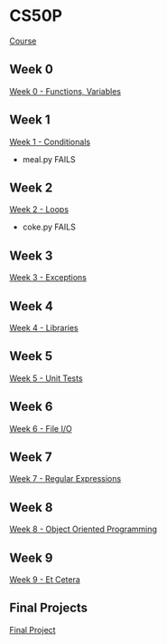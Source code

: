 # CS50P
[Course](https://cs50.harvard.edu/python)

## Week 0
[Week 0 - Functions, Variables](https://github.com/billyfarrell95/cs50p/tree/main/week0)

## Week 1
[Week 1 - Conditionals](https://github.com/billyfarrell95/cs50p/tree/main/week1)
- meal.py FAILS

## Week 2
[Week 2 - Loops](https://github.com/billyfarrell95/cs50p/tree/main/week2)
- coke.py FAILS

## Week 3
[Week 3 - Exceptions](https://github.com/billyfarrell95/cs50p/tree/main/week3)

## Week 4
[Week 4 - Libraries](https://github.com/billyfarrell95/cs50p/tree/main/week4/problems)

## Week 5
[Week 5 - Unit Tests](https://github.com/billyfarrell95/cs50p/tree/main/week5)

## Week 6
[Week 6 - File I/O](https://github.com/billyfarrell95/cs50p/tree/main/week6)

## Week 7
[Week 7 - Regular Expressions](https://github.com/billyfarrell95/cs50p/tree/main/week7)

## Week 8
[Week 8 - Object Oriented Programming](https://github.com/billyfarrell95/cs50p/tree/main/week8)

## Week 9
[Week 9 - Et Cetera](https://cs50.harvard.edu/python/2022/weeks/9/)


## Final Projects
[Final Project](https://cs50.harvard.edu/python/2022/project/)